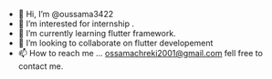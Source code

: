 - 👋 Hi, I’m @oussama3422
- 👀 I’m interested for internship .
- 🌱 I’m currently learning flutter framework.
- 💞️ I’m looking to collaborate on flutter developement
- 📫 How to reach me ... ossamachreki2001@gmail.com fell free to contact me.

<!---
oussama3422/oussama3422 is a ✨ special ✨ repository because its `README.md` (this file) appears on your GitHub profile.
You can click the Preview link to take a look at your changes.
--->
